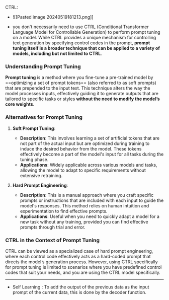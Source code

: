 
CTRL:
- ![[Pasted image 20240519181213.png]]

- you don't necessarily need to use CTRL (Conditional Transformer Language Model for Controllable Generation) to perform prompt tuning on a model. While CTRL provides a unique mechanism for controlling text generation by specifying control codes in the prompt, **prompt tuning itself is a broader technique that can be applied to a variety of models, including but not limited to CTRL**.

### Understanding Prompt Tuning

**Prompt tuning** is a method where you fine-tune a pre-trained model by ==optimizing a set of prompt tokens== (also referred to as soft prompts) that are prepended to the input text. This technique alters the way the model processes inputs, effectively guiding it to generate outputs that are tailored to specific tasks or styles **without the need to modify the model’s core weights**.

### Alternatives for Prompt Tuning

1. **Soft Prompt Tuning**:
    
    - **Description**: This involves learning a set of artificial tokens that are not part of the actual input but are optimized during training to induce the desired behavior from the model. These tokens effectively become a part of the model's input for all tasks during the tuning phase.
    - **Applications**: Widely applicable across various models and tasks, allowing the model to adapt to specific requirements without extensive retraining.
2. **Hard Prompt Engineering**:
    
    - **Description**: This is a manual approach where you craft specific prompts or instructions that are included with each input to guide the model's responses. This method relies on human intuition and experimentation to find effective prompts.
    - **Applications**: Useful when you need to quickly adapt a model for a new task without any training, provided you can find effective prompts through trial and error.

### CTRL in the Context of Prompt Tuning

CTRL can be viewed as a specialized case of hard prompt engineering, where each control code effectively acts as a hard-coded prompt that directs the model’s generation process. However, using CTRL specifically for prompt tuning is limited to scenarios where you have predefined control codes that suit your needs, and you are using the CTRL model specifically.

--------------------------------------------------------

- Self Learning : To add the output of the previous data as the input prompt of the current data, this is done by the decoder function.

